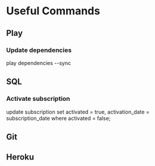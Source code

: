 #  Useful Commands

##  Play
### Update dependencies
play dependencies --sync

## SQL
### Activate subscription
update subscription set activated = true, activation_date = subscription_date where activated = false;

## Git


## Heroku
###


